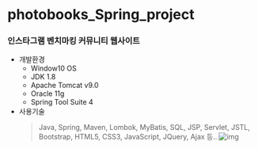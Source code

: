 # photobooks_Spring_project
### 인스타그램 벤치마킹 커뮤니티 웹사이트
* 개발환경
  - Window10 OS
  - JDK 1.8
  - Apache Tomcat v9.0
  - Oracle 11g
  - Spring Tool Suite 4
* 사용기술
  > Java, Spring, Maven, Lombok, MyBatis, SQL, JSP, Servlet, JSTL, 
  > Bootstrap, HTML5, CSS3, JavaScript, JQuery, Ajax 등..
![img](https://user-images.githubusercontent.com/73306628/118786210-8b9b9300-b8cc-11eb-86fa-93ef6f3271c2.png)
